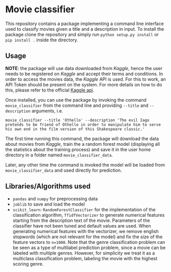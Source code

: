 # Movie classifier

This repository contains a package implementing a command line interface used to classify movies given a title and a description in input. To install the package clone the repository and simply run `python setup.py install` or `pip install .` inside the directory.

## Usage

**NOTE**: the package will use data downloaded from *Kaggle*, hence the user needs to be registered on *Kaggle* and accept their terms and conditions. In order to access the movies data, the *Kaggle* API is used. For this to work, an API Token should be present on the system. For more details on how to do this, please refer to the official [Kaggle api](https://github.com/Kaggle/kaggle-api#api-credentials).

Once installed, you can use the package by invoking the command `movie_classifier` from the command line and providing `--title` and `--description` arguments, i.e.
```
movie_classifier --title 'Othello' --description 'The evil Iago pretends to be friend of Othello in order to manipulate him to serve his own end in the film version of this Shakespeare classic.'
```
The first time running this command, the package will download the data about movies from *Kaggle*, train the a random forest model (displaying all the statistics about the training process) and save it in the user home directory in a folder named `movie_classifier_data`.

Later, any other time the command is invoked the model will be loaded from `movie_classifier_data` and used directly for prediction.

## Libraries/Algorithms used

- `pandas` and `numpy` for preprocessing data
- `joblib` to save and load the model
- `scikit_learn`: `RandomForestClassifier` for the implementation of the classification algorithm, `TfidfVectorizer` to generate numerical features starting from the description text of the movie. Parameters of the classifier have not been tuned and default values are used. When generating numerical features with the vectorizer, we remove english stopwords (which are not relevant for the model) and fix the size of the feature vectors to `n=1000`. Note that the genre classification problem can be seen as a type of multilabel prediction problem, since a movie can be labeled with multiple genres. However, for simplicity we treat it as a multiclass classification problem, labeling the movie with the highest scoring genre.
